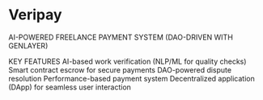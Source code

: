 # Veripay
AI-POWERED FREELANCE PAYMENT SYSTEM
(DAO-DRIVEN WITH GENLAYER)

KEY FEATURES
 AI-based work verification (NLP/ML
 for quality checks)
 Smart contract escrow for secure
 payments
 DAO-powered dispute resolution
 Performance-based payment
 system
 Decentralized application (DApp)
 for seamless user interaction
